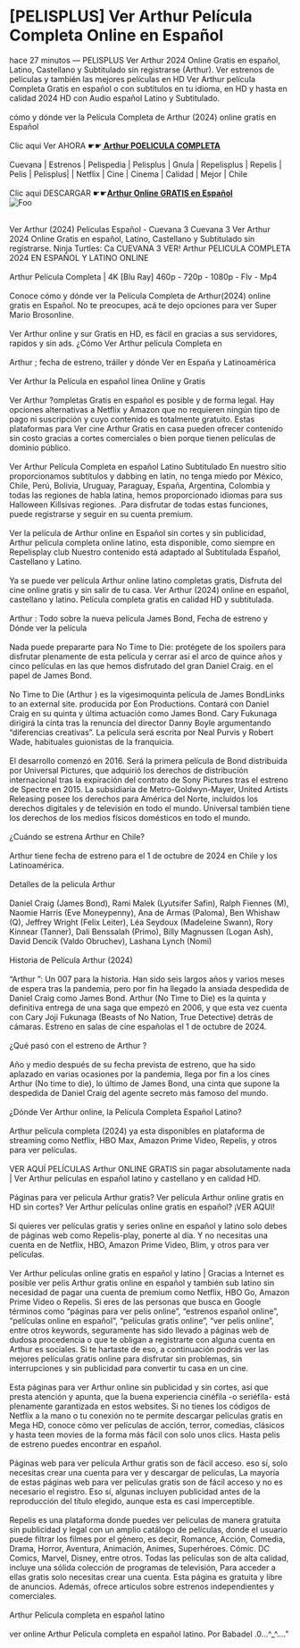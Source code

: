 <h1>[PELISPLUS] Ver Arthur Película Completa Online en Español</h1>


<div class="list-description"><p>hace 27 minutos — PELISPLUS Ver Arthur 2024 Online Gratis en español, Latino, Castellano y Subtitulado sin registrarse (Arthur). Ver estrenos de películas y también las mejores películas en HD Ver Arthur película Completa Gratis en español o con subtítulos en tu idioma, en HD y hasta en calidad 2024 HD con Audio español Latino y Subtitulado.<br><br>cómo y dónde ver la Película Completa de Arthur (2024) online gratis en Español<br><br>Clic aqui Ver AHORA ☛☛<b><u><a href="https://bit.ly/49VZt9X"> Arthur POELICULA COMPLETA</a></u></b><br><br>Cuevana | Estrenos | Pelispedia | Pelisplus | Gnula | Repelisplus | Repelis | Pelis | Pelisplus| | Netflix | Cine | Cinema | Calidad | Mejor | Chile<br><br>Clic aqui DESCARGAR ☛☛<b><u><a href="https://bit.ly/49VZt9X">Arthur Online GRATIS en Español</a></u></b><br>
<img src="https://camo.githubusercontent.com/917e6ed5c302499242165dcc02bdbce85c075fd21b35918eb9c0b771855261b8/68747470733a2f2f7374617469632e7769787374617469632e636f6d2f6d656469612f6232343966395f61646163386637306662336634356238383639313639366337376465313866337e6d76322e676966" alt="Foo" style="max-width: 100%;">




<br>Ver Arthur (2024) Películas Español - Cuevana 3 Cuevana 3 Ver Arthur 2024 Online Gratis en español, Latino, Castellano y Subtitulado sin registrarse. Ninja Turtles: Ca CUEVANA 3 VER! Arthur PELICULA COMPLETA 2024 EN ESPAÑOL Y LATINO ONLINE<br><br>Arthur Pelicula Completa | 4K [Blu Ray] 460p - 720p - 1080p - Flv - Mp4<br><br>Conoce cómo y dónde ver la Película Completa de Arthur(2024) online gratis en Español. No te preocupes, acá te dejo opciones para ver Super Mario Brosonline.<br><br>Ver Arthur online y sur Gratis en HD, es fácil en gracias a sus servidores, rapidos y sin ads. ¿Cómo Ver Arthur película Completa en<br><br>Arthur ; fecha de estreno, tráiler y dónde Ver en España y Latinoamérica<br><br>Ver Arthur la Película en español línea Online y Gratis<br><br>Ver Arthur ?ompletas Gratis en español es posible y de forma legal. Hay opciones alternativas a Netflix y Amazon que no requieren ningún tipo de pago ni suscripción y cuyo contenido es totalmente gratuito. Estas plataformas para Ver cine Arthur Gratis en casa pueden ofrecer contenido sin costo gracias a cortes comerciales o bien porque tienen películas de dominio público.<br><br>Ver Arthur Película Completa en español Latino Subtitulado En nuestro sitio proporcionamos subtítulos y dabbing en latín, no tenga miedo por México, Chile, Perú, Bolivia, Uruguay, Paraguay, España, Argentina, Colombia y todas las regiones de habla latina, hemos proporcionado idiomas para sus Halloween Killsivas regiones. .Para disfrutar de todas estas funciones, puede registrarse y seguir en su cuenta premium.<br><br>Ver la película de Arthur online en Español sin cortes y sin publicidad, Arthur pelicula completa online latino, esta disponible, como siempre en Repelisplay club Nuestro contenido está adaptado al Subtitulada Español, Castellano y Latino.<br><br>Ya se puede ver película Arthur online latino completas gratis, Disfruta del cine online gratis y sin salir de tu casa. Ver Arthur (2024) online en español, castellano y latino. Película completa gratis en calidad HD y subtitulada.<br><br>Arthur : Todo sobre la nueva película James Bond, Fecha de estreno y Dónde ver la película<br><br>Nada puede prepararte para No Time to Die: protégete de los spoilers para disfrutar plenamente de esta película y cerrar así el arco de quince años y cinco películas en las que hemos disfrutado del gran Daniel Craig. en el papel de James Bond.<br><br>No Time to Die (Arthur ) es la vigesimoquinta película de James BondLinks to an external site. producida por Eon Productions. Contará con Daniel Craig en su quinta y última actuación como James Bond. Cary Fukunaga dirigirá la cinta tras la renuncia del director Danny Boyle argumentando “diferencias creativas”. La película será escrita por Neal Purvis y Robert Wade, habituales guionistas de la franquicia.<br><br>El desarrollo comenzó en 2016. Será la primera película de Bond distribuida por Universal Pictures, que adquirió los derechos de distribución internacional tras la expiración del contrato de Sony Pictures tras el estreno de Spectre en 2015. La subsidiaria de Metro-Goldwyn-Mayer, United Artists Releasing posee los derechos para América del Norte, incluidos los derechos digitales y de televisión en todo el mundo. Universal también tiene los derechos de los medios físicos domésticos en todo el mundo.<br><br>¿Cuándo se estrena Arthur en Chile?<br><br>Arthur tiene fecha de estreno para el 1 de octubre de 2024 en Chile y los Latinoamérica.<br><br>Detalles de la pelicula Arthur<br><br>Daniel Craig (James Bond), Rami Malek (Lyutsifer Safin), Ralph Fiennes (M), Naomie Harris (Eve Moneypenny), Ana de Armas (Paloma), Ben Whishaw (Q), Jeffrey Wright (Felix Leiter), Léa Seydoux (Madeleine Swann), Rory Kinnear (Tanner), Dali Benssalah (Primo), Billy Magnussen (Logan Ash), David Dencik (Valdo Obruchev), Lashana Lynch (Nomi)<br><br>Historia de Película Arthur (2024)<br><br>“Arthur ”: Un 007 para la historia. Han sido seis largos años y varios meses de espera tras la pandemia, pero por fin ha llegado la ansiada despedida de Daniel Craig como James Bond. Arthur (No Time to Die) es la quinta y definitiva entrega de una saga que empezó en 2006, y que esta vez cuenta con Cary Joji Fukunaga (Beasts of No Nation, True Detective) detrás de cámaras. Estreno en salas de cine españolas el 1 de octubre de 2024.<br><br>¿Qué pasó con el estreno de Arthur ?<br><br>Año y medio después de su fecha prevista de estreno, que ha sido aplazado en varias ocasiones por la pandemia, llega por fin a los cines Arthur (No time to die), lo último de James Bond, una cinta que supone la despedida de Daniel Craig del agente secreto más famoso del mundo.<br><br>¿Dónde Ver Arthur online, la Película Completa Español Latino?<br><br>Arthur película completa (2024) ya esta disponibles en plataforma de streaming como Netflix, HBO Max, Amazon Prime Video, Repelis, y otros para ver películas.<br><br>VER AQUÍ PELÍCULAS Arthur ONLINE GRATIS sin pagar absolutamente nada | Ver Arthur películas en español latino y castellano y en calidad HD.<br><br>Páginas para ver pelicula Arthur gratis? Ver película Arthur online gratis en HD sin cortes? Ver Arthur películas online gratis en español? ¡VER AQUI!<br><br>Si quieres ver películas gratis y series online en español y latino solo debes de páginas web como Repelis-play, ponerte al día. Y no necesitas una cuenta en de Netflix, HBO, Amazon Prime Video, Blim, y otros para ver películas.<br><br>Ver Arthur películas online gratis en español y latino | Gracias a Internet es posible ver pelis Arthur gratis online en español y también sub latino sin necesidad de pagar una cuenta de premium como Netflix, HBO Go, Amazon Prime Video o Repelis. Si eres de las personas que busca en Google términos como “páginas para ver pelis online”, “estrenos español online”, “películas online en español”, “películas gratis online”, “ver pelis online”, entre otros keywords, seguramente has sido llevado a páginas web de dudosa procedencia o que te obligan a registrarte con alguna cuenta en Arthur es sociales. Si te hartaste de eso, a continuación podrás ver las mejores películas gratis online para disfrutar sin problemas, sin interrupciones y sin publicidad para convertir tu casa en un cine.<br><br>Esta páginas para ver Arthur online sin publicidad y sin cortes, así que presta atención y apunta, que la buena experiencia cinéfila -o seriéfila- está plenamente garantizada en estos websites. Si no tienes los códigos de Netflix a la mano o tu conexión no te permite descargar películas gratis en Mega HD, conoce cómo ver películas de acción, terror, comedias, clásicos y hasta teen movies de la forma más fácil con solo unos clics. Hasta pelis de estreno puedes encontrar en español.<br><br>Páginas web para ver película Arthur gratis son de fácil acceso. eso sí, solo necesitas crear una cuenta para ver y descargar de películas, La mayoría de estas páginas web para ver películas gratis son de fácil acceso y no es necesario el registro. Eso sí, algunas incluyen publicidad antes de la reproducción del título elegido, aunque esta es casi imperceptible.<br><br>Repelis es una plataforma donde puedes ver películas de manera gratuita sin publicidad y legal con un amplio catálogo de películas, donde el usuario puede filtrar los filmes por el género, es decir, Romance, Acción, Comedia, Drama, Horror, Aventura, Animación, Animes, Superhéroes. Cómic. DC Comics, Marvel, Disney, entre otros. Todas las películas son de alta calidad, incluye una sólida colección de programas de televisión, Para acceder a ellas gratis solo necesitas crear una cuenta. Esta página es gratuita y libre de anuncios. Además, ofrece artículos sobre estrenos independientes y comerciales.<br><br>Arthur Pelicula completa en español latino<br><br>ver online Arthur Pelicula completa en español latino. Por Babadel .0...^_^...."</p></div>


